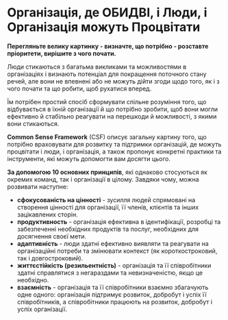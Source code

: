 # Організація, де ОБИДВІ, і Люди, і Організація можуть Процвітати


**Перегляньте велику картинку - визначте, що потрібно - розставте пріоритети, вирішите з чого почати.**

Люди стикаються з багатьма викликами та можливостями в організаціях і визнають потенціал для покращення поточного стану речей, але вони не впевнені або не можуть дійти згоди щодо того, як і з чого почати та що робити, щоб рухатися вперед.

Їм потрібен простий спосіб сформувати спільне розуміння того, що відбувається в їхній організації й що потрібно зробити, щоб вони могли ефективно й стабільно реагувати на перешкоди й можливості, з якими вони стикаються.

**Common Sense Framework** (CSF) описує загальну картину того, що потрібно враховувати для розвитку та підтримки організацій, де можуть процвітати і люди, і організація, а також пропонує конкретні практики та інструменти, які можуть допомогти вам досягти цього.

**За допомогою 10 основних принципів**, які однаково стосуються як окремих команд, так і організації в цілому. Завдяки чому, можна розвивати наступне:

-   **сфокусованість на цінності** - зусилля людей спрямовані на створення цінності для організації, її членів, клієнтів та інших зацікавлених сторін.
-   **продуктивность** - організація ефективна в ідентифікації, розробці та забезпеченні необхідних продуктів та послуг, необхідних для досягнення своєї мети.
-   **адаптивність** - люди здатні ефективно виявляти та реагувати на організаційні потреби та змінювати контекст (як короткостроковий, так і довгостроковий).
-   **життєстійкість (резильентність)** - організація та її співробітники здатні справлятися з негараздами та невизначеністю, якщо це необхідно.
-   **взаємність** - організація та її співробітники взаємно збагачують одне одного: організація підтримує розвиток, добробут і успіх її співробітників, а співробітники працюють на розвиток, добробут і успіх організації.
